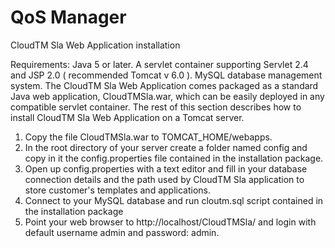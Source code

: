 QoS Manager
===

CloudTM Sla Web Application installation

Requirements: Java 5 or later. A servlet container supporting Servlet 2.4 and JSP 2.0 ( recommended Tomcat v 6.0 ). MySQL database management system.
The CloudTM Sla Web Application comes packaged as a standard Java web application, CloudTMSla.war, which can be easily deployed in any compatible servlet container. The rest of this section describes how to install CloudTM Sla Web Application on a Tomcat server.

1) Copy the file CloudTMSla.war to TOMCAT_HOME/webapps.
2) In the root directory of your server create a folder named config and copy in it the config.properties file contained in the installation package.
3) Open up config.properties with a text editor and fill in your database connection details and the path used by CloudTM Sla application to store customer's templates and applications.
4) Connect to your MySQL database and run cloutm.sql script contained in the installation package
5) Point your web browser to http://localhost/CloudTMSla/ and login with default username admin and password: admin.


